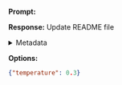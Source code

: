 **Prompt:**



**Response:**
Update README file

<details><summary>Metadata</summary>

- Duration: 1024 ms
- Datetime: 2023-11-02T14:04:35.330739
- Model: gpt-3.5-turbo-0613

</details>

**Options:**
```json
{"temperature": 0.3}
```

